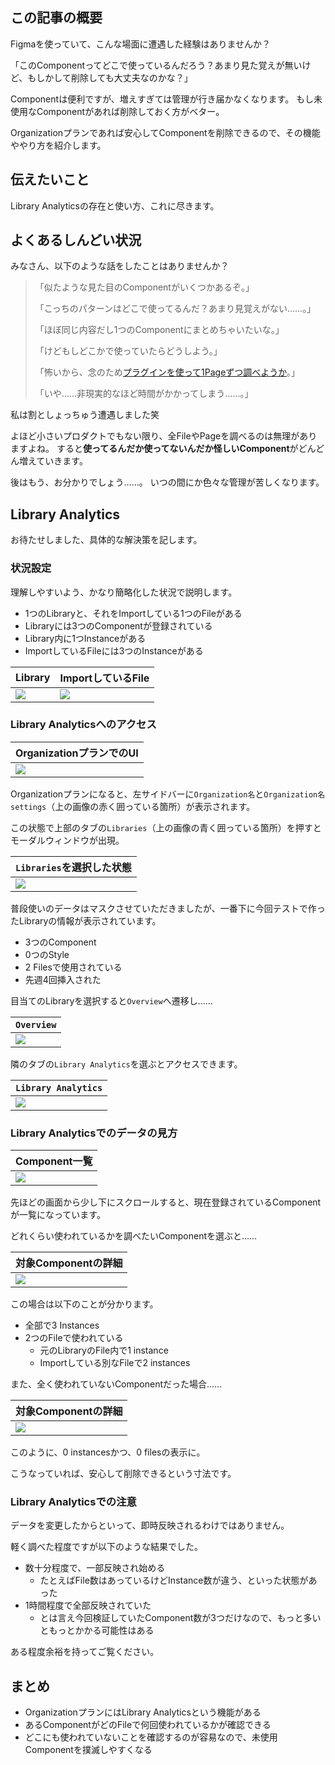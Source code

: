 <!--
title:   FigmaのOrganizationプランで未使用Componentを撲滅しよう
tags:    Design,figma,デザイン
id:      f0c0844f8245ff9f2c57
private: false
-->
## この記事の概要

Figmaを使っていて、こんな場面に遭遇した経験はありませんか？

「このComponentってどこで使っているんだろう？あまり見た覚えが無いけど、もしかして削除しても大丈夫なのかな？」

Componentは便利ですが、増えすぎては管理が行き届かなくなります。
もし未使用なComponentがあれば削除しておく方がベター。

Organizationプランであれば安心してComponentを削除できるので、その機能ややり方を紹介します。

## 伝えたいこと

Library Analyticsの存在と使い方、これに尽きます。

## よくあるしんどい状況

みなさん、以下のような話をしたことはありませんか？

> 「似たような見た目のComponentがいくつかあるぞ。」
>
> 「こっちのパターンはどこで使ってるんだ？あまり見覚えがない……。」
>
> 「ほぼ同じ内容だし1つのComponentにまとめちゃいたいな。」
>
> 「けどもしどこかで使っていたらどうしよう。」
>
> 「怖いから、念のため[プラグインを使って1Pageずつ調べようか](https://www.figma.com/community/plugin/739978920241977182/Find-%2F-Focus)。」
>
> 「いや……非現実的なほど時間がかかってしまう……。」

私は割としょっちゅう遭遇しました笑

よほど小さいプロダクトでもない限り、全FileやPageを調べるのは無理がありますよね。
すると**使ってるんだか使ってないんだか怪しいComponent**がどんどん増えていきます。

後はもう、お分かりでしょう……。
いつの間にか色々な管理が苦しくなります。

## Library Analytics

お待たせしました、具体的な解決策を記します。

### 状況設定

理解しやすいよう、かなり簡略化した状況で説明します。

- 1つのLibraryと、それをImportしている1つのFileがある
- Libraryには3つのComponentが登録されている
- Library内に1つInstanceがある
- ImportしているFileには3つのInstanceがある

| Library | ImportしているFile |
| --- | --- |
| ![](https://qiita-image-store.s3.ap-northeast-1.amazonaws.com/0/214677/75ed748b-f6da-401b-c5ca-64ab9c4d8710.png) | ![](https://qiita-image-store.s3.ap-northeast-1.amazonaws.com/0/214677/1175c29c-97bb-33aa-e179-f1ed16bf8e3f.png) |

### Library Analyticsへのアクセス

| OrganizationプランでのUI |
| --- |
| ![](https://qiita-image-store.s3.ap-northeast-1.amazonaws.com/0/214677/ca42877b-f29f-30d2-cb21-8faa5b4ed10f.png) |

Organizationプランになると、左サイドバーに`Organization名`と`Organization名 settings`（上の画像の赤く囲っている箇所）が表示されます。

この状態で上部のタブの`Libraries`（上の画像の青く囲っている箇所）を押すとモーダルウィンドウが出現。

| `Libraries`を選択した状態 |
| --- |
| ![](https://qiita-image-store.s3.ap-northeast-1.amazonaws.com/0/214677/27ce29ba-f7c7-26ba-0343-597a56063f6d.png) |

普段使いのデータはマスクさせていただきましたが、一番下に今回テストで作ったLibraryの情報が表示されています。

- 3つのComponent
- 0つのStyle
- 2 Filesで使用されている
- 先週4回挿入された

目当てのLibraryを選択すると`Overview`へ遷移し……

| `Overview` |
| --- |
| ![](https://qiita-image-store.s3.ap-northeast-1.amazonaws.com/0/214677/0839058e-74d5-8b82-7f02-a147a2873075.png) |

隣のタブの`Library Analytics`を選ぶとアクセスできます。

| `Library Analytics` |
| --- |
| ![](https://qiita-image-store.s3.ap-northeast-1.amazonaws.com/0/214677/07ed5c52-662a-7d3a-04f6-986f9cb43527.png) |

### Library Analyticsでのデータの見方

| Component一覧 |
| --- |
| ![](https://qiita-image-store.s3.ap-northeast-1.amazonaws.com/0/214677/1652fb5a-2af9-5e02-353b-8f4f66a32e11.png) |

先ほどの画面から少し下にスクロールすると、現在登録されているComponentが一覧になっています。

どれくらい使われているかを調べたいComponentを選ぶと……

| 対象Componentの詳細 |
| --- |
| ![](https://qiita-image-store.s3.ap-northeast-1.amazonaws.com/0/214677/95e20fec-7872-5736-a92c-4b73cdf3c1d6.png) |

この場合は以下のことが分かります。

- 全部で3 Instances
- 2つのFileで使われている
    - 元のLibraryのFile内で1 instance
    - Importしている別なFileで2 instances

また、全く使われていないComponentだった場合……

| 対象Componentの詳細 |
| --- |
| ![](https://qiita-image-store.s3.ap-northeast-1.amazonaws.com/0/214677/575958c9-3b18-0e18-0692-1fcc3f2dca81.png) |

このように、0 instancesかつ、0 filesの表示に。

こうなっていれば、安心して削除できるという寸法です。

### Library Analyticsでの注意

データを変更したからといって、即時反映されるわけではありません。

軽く調べた程度ですが以下のような結果でした。

- 数十分程度で、一部反映され始める
    - たとえばFile数はあっているけどInstance数が違う、といった状態があった
- 1時間程度で全部反映されていた
    - とは言え今回検証していたComponent数が3つだけなので、もっと多いともっとかかる可能性はある

ある程度余裕を持ってご覧ください。

## まとめ

- OrganizationプランにはLibrary Analyticsという機能がある
- あるComponentがどのFileで何回使われているかが確認できる
- どこにも使われていないことを確認するのが容易なので、未使用Componentを撲滅しやすくなる